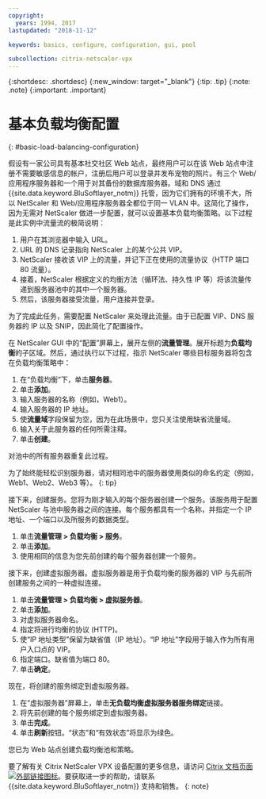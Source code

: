 ```yaml
---
copyright:
  years: 1994, 2017
lastupdated: "2018-11-12"

keywords: basics, configure, configuration, gui, pool

subcollection: citrix-netscaler-vpx
---
```


{:shortdesc: .shortdesc}
{:new_window: target="_blank"}
{:tip: .tip}
{:note: .note}
{:important: .important}

# 基本负载均衡配置
{: #basic-load-balancing-configuration}

假设有一家公司具有基本社交社区 Web 站点，最终用户可以在该 Web 站点中注册不需要敏感信息的帐户，注册后用户可以登录并发布宠物的照片。有三个 Web/应用程序服务器和一个用于对其备份的数据库服务器。域和 DNS 通过 {{site.data.keyword.BluSoftlayer_notm}} 托管，因为它们拥有的环境不大，所以 NetScaler 和 Web/应用程序服务器全都位于同一 VLAN 中。这简化了操作，因为无需对 NetScaler 做进一步配置，就可以设置基本负载均衡策略。以下过程是此实例中流量流的极简说明：

1. 用户在其浏览器中输入 URL。
2. URL 的 DNS 记录指向 NetScaler 上的某个公共 VIP。
3. NetScaler 接收该 VIP 上的流量，并记下正在使用的流量协议（HTTP 端口 80 流量）。
4. 接着，NetScaler 根据定义的均衡方法（循环法、持久性 IP 等）将该流量传递到服务器池中的其中一个服务器。
5. 然后，该服务器接受流量，用户连接并登录。

为了完成此任务，需要配置 NetScaler 来处理此流量。由于已配置 VIP、DNS 服务器的 IP 以及 SNIP，因此简化了配置操作。

在 NetScaler GUI 中的“配置”屏幕上，展开左侧的**流量管理**。展开标题为**负载均衡**的子区域。然后，通过执行以下过程，指示 NetScaler 哪些目标服务器将包含在负载均衡策略中：

1. 在“负载均衡”下，单击**服务器**。
2. 单击**添加**。
3. 输入服务器的名称（例如，Web1）。
4. 输入服务器的 IP 地址。
5. 使**流量域**字段保留为空，因为在此场景中，您只关注使用缺省流量域。
6. 输入关于此服务器的任何所需注释。
7. 单击**创建**。

对池中的所有服务器重复此过程。  

为了始终能轻松识别服务器，请对相同池中的服务器使用类似的命名约定（例如，Web1、Web2、Web3 等）。
{: tip}

接下来，创建服务。您将为刚才输入的每个服务器创建一个服务。该服务用于配置 NetScaler 与池中服务器之间的连接。每个服务都具有一个名称，并指定一个 IP 地址、一个端口以及所服务的数据类型。

1. 单击**流量管理 > 负载均衡 > 服务**。
2. 单击**添加**。
3. 使用相同的信息为您先前创建的每个服务器创建一个服务。

接下来，创建虚拟服务器。虚拟服务器是用于负载均衡的服务器的 VIP 与先前所创建服务之间的一种虚拟连接。

1. 单击**流量管理 > 负载均衡 > 虚拟服务器**。
2. 单击**添加**。
3. 对虚拟服务器命名。
4. 指定将进行均衡的协议 (HTTP)。
5. 使“IP 地址类型”保留为缺省值（IP 地址）。“IP 地址”字段用于输入作为所有用户入口点的 VIP。
6. 指定端口。缺省值为端口 80。
7. 单击**确定**。

现在，将创建的服务绑定到虚拟服务器。

1. 在“虚拟服务器”屏幕上，单击**无负载均衡虚拟服务器服务绑定**链接。
2. 将先前创建的每个服务绑定到虚拟服务器。
3. 单击**完成**。
4. 单击**刷新**按钮。“状态”和“有效状态”将显示为绿色。

您已为 Web 站点创建负载均衡池和策略。

要了解有关 Citrix NetScaler VPX 设备配置的更多信息，请访问 [Citrix 文档页面 ![外部链接图标](../../icons/launch-glyph.svg "外部链接图标")](https://docs.citrix.com/en-us/netscaler.html)。要获取进一步的帮助，请联系 {{site.data.keyword.BluSoftlayer_notm}} 支持和销售。
{: note}
